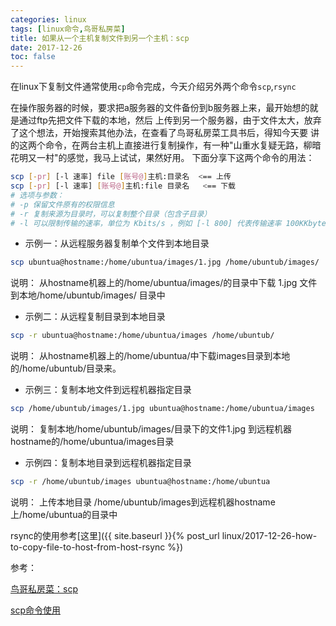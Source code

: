 ```yaml
---
categories: linux
tags: [linux命令,鸟哥私房菜]
title: 如果从一个主机复制文件到另一个主机：scp 
date: 2017-12-26
toc: false
---
```


在linux下复制文件通常使用`cp`命令完成，今天介绍另外两个命令`scp`,`rsync`

在操作服务器的时候，要求把a服务器的文件备份到b服务器上来，最开始想的就是通过ftp先把文件下载的本地，然后
上传到另一个服务器，由于文件太大，放弃了这个想法，开始搜索其他办法，在查看了鸟哥私房菜工具书后，得知今天要
讲的这两个命令，在两台主机上直接进行复制操作，有一种"山重水复疑无路，柳暗花明又一村"的感觉，我马上试试，果然好用。
下面分享下这两个命令的用法：

```bash
scp [-pr] [-l 速率] file [账号@]主机:目录名  <== 上传
scp [-pr] [-l 速率] [账号@]主机:file 目录名   <== 下载
# 选项与参数：
# -p 保留文件原有的权限信息
# -r 复制来源为目录时，可以复制整个目录（包含子目录）
# -l 可以限制传输的速率，单位为 Kbits/s ，例如 [-l 800] 代表传输速率 100KKbytes/s 
```

- 示例一：从远程服务器复制单个文件到本地目录 

```bash
scp ubuntua@hostname:/home/ubuntua/images/1.jpg /home/ubuntub/images/ 
```
说明： 从hostname机器上的/home/ubuntua/images/的目录中下载 1.jpg 文件到本地/home/ubuntub/images/ 目录中

- 示例二：从远程复制目录到本地目录 

```bash
scp -r ubuntua@hostname:/home/ubuntua/images /home/ubuntub/
```
说明： 从hostname机器上的/home/ubuntua/中下载images目录到本地的/home/ubuntub/目录来。

- 示例三：复制本地文件到远程机器指定目录 

```bash
scp /home/ubuntub/images/1.jpg ubuntua@hostname:/home/ubuntua/images
```
说明： 复制本地/home/ubuntub/images/目录下的文件1.jpg 到远程机器hostname的/home/ubuntua/images目录

- 示例四：复制本地目录到远程机器指定目录 

```bash
scp -r /home/ubuntub/images ubuntua@hostname:/home/ubuntua
```
说明： 上传本地目录 /home/ubuntub/images到远程机器hostname上/home/ubuntua的目录中

rsync的使用参考[这里]({{ site.baseurl }}{% post_url linux/2017-12-26-how-to-copy-file-to-host-from-host-rsync %})



参考：

[鸟哥私房菜：scp](http://cn.linux.vbird.org/linux_server/0310telnetssh.php#scp)

[scp命令使用](https://linuxtools-rst.readthedocs.io/zh_CN/latest/tool/scp.html)